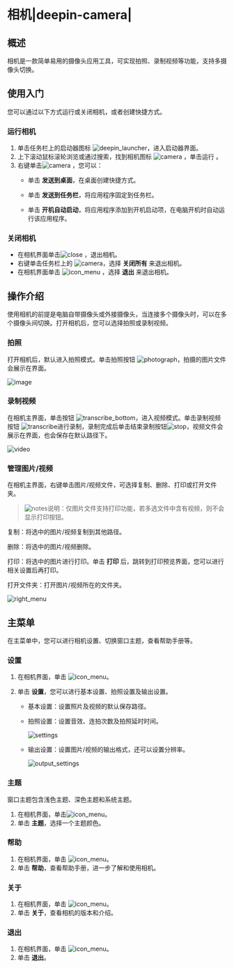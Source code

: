# 相机|deepin-camera|

## 概述

相机是一款简单易用的摄像头应用工具，可实现拍照、录制视频等功能，支持多摄像头切换。

## 使用入门

您可以通过以下方式运行或关闭相机，或者创建快捷方式。

### 运行相机

1. 单击任务栏上的启动器图标 ![deepin_launcher](../common/deepin_launcher.svg)，进入启动器界面。
2. 上下滚动鼠标滚轮浏览或通过搜索，找到相机图标 ![camera](../common/camera.svg) ，单击运行 。
3. 右键单击![camera](../common/camera.svg) ，您可以：
   - 单击 **发送到桌面**，在桌面创建快捷方式。

   - 单击 **发送到任务栏**，将应用程序固定到任务栏。

   - 单击 **开机自动启动**，将应用程序添加到开机启动项，在电脑开机时自动运行该应用程序。

### 关闭相机

- 在相机界面单击![close](../common/close.svg) ，退出相机。
- 右键单击任务栏上的 ![camera](../common/camera.svg)，选择 **关闭所有** 来退出相机。
- 在相机界面单击 ![icon_menu](../common/icon_menu.svg) ，选择 **退出** 来退出相机。

## 操作介绍
使用相机的前提是电脑自带摄像头或外接摄像头，当连接多个摄像头时，可以在多个摄像头间切换。打开相机后，您可以选择拍照或录制视频。

### 拍照

打开相机后，默认进入拍照模式。单击拍照按钮 ![photograph](../common/photograph.svg)，拍摄的图片文件会展示在界面。

![image](fig/image.png)


### 录制视频 

在相机主界面，单击按钮 ![transcribe_bottom](../common/transcribe_bottom.svg)，进入视频模式。单击录制视频按钮 ![transcribe](../common/transcribe.svg)进行录制，录制完成后单击结束录制按钮![stop](../common/stop.svg)，视频文件会展示在界面，也会保存在默认路径下。

![video](fig/video.png)

### 管理图片/视频

在相机主界面，右键单击图片/视频文件，可选择复制、删除、打印或打开文件夹。

> ![notes](../common/notes.svg)说明：仅图片文件支持打印功能，若多选文件中含有视频，则不会显示打印按钮。

复制：将选中的图片/视频复制到其他路径。

删除：将选中的图片/视频删除。

打印：将选中的图片进行打印。单击 **打印** 后，跳转到打印预览界面，您可以进行相关设置后再打印。

打开文件夹：打开图片/视频所在的文件夹。

![right_menu](fig/right_menu.png)

## 主菜单

在主菜单中，您可以进行相机设置、切换窗口主题，查看帮助手册等。

### 设置

1. 在相机界面，单击 ![icon_menu](../common/icon_menu.svg)。

2. 单击 **设置**，您可以进行基本设置、拍照设置及输出设置。

   - 基本设置：设置照片及视频的默认保存路径。

   - 拍照设置：设置音效、连拍次数及拍照延时时间。

     ![settings](fig/settings.png)

   - 输出设置：设置图片/视频的输出格式，还可以设置分辨率。

     ![output_settings](fig/output_settings.png)

### 主题

窗口主题包含浅色主题、深色主题和系统主题。

1. 在相机界面，单击![icon_menu](../common/icon_menu.svg)。
2. 单击 **主题**，选择一个主题颜色。


### 帮助

1. 在相机界面，单击 ![icon_menu](../common/icon_menu.svg)。
2. 单击 **帮助**，查看帮助手册，进一步了解和使用相机。


### 关于

1. 在相机界面，单击 ![icon_menu](../common/icon_menu.svg)。
2. 单击 **关于**，查看相机的版本和介绍。

### 退出

1. 在相机界面，单击 ![icon_menu](../common/icon_menu.svg)。
2. 单击 **退出**。

